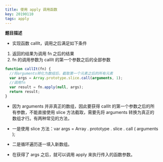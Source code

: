 ```yaml
---
title: 使用 apply 调用函数
key: 20190110
tags: apply
---
```


<!--more-->

**题目描述**

- 实现函数 callIt，调用之后满足如下条件

1. 返回的结果为调用 fn 之后的结果
2. fn 的调用参数为 callIt 的第一个参数之后的全部参数

```javascript
function callIt(fn) {
  //将arguments转化为数组后，截取第一个元素之后的所有元素
  var args = Array.prototype.slice.call(arguments, 1);
  //调用fn
  var result = fn.apply(null, args);
  return result;
}
```

- 因为 arguments 并非真正的数组，因此要获得 callIt 的第一个参数之后的所有参数，不能直接使用 slice 方法截取，需要先将 arguments 转换为真正的数组才行。有两种常见的方法，

- 一是使用 slice 方法：var args = Array . prototype . slice . call ( arguments );

- 二是循环遍历逐一填入新数组。

- 在获得了 args 之后，就可以调用 apply 来执行传入的函数参数。
